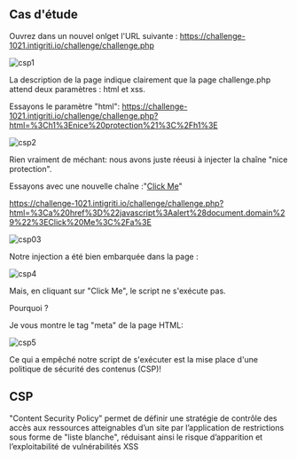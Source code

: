 ## Cas d'étude

Ouvrez dans un nouvel onlget l'URL suivante : https://challenge-1021.intigriti.io/challenge/challenge.php

![csp1](https://github.com/aabda2000/sti3a-security/assets/38082725/d42a1a31-ecd3-4c76-897b-f8d97db1df3f)

La description de la page indique clairement que la page challenge.php attend deux paramètres : html et xss.

Essayons  le paramètre "html": https://challenge-1021.intigriti.io/challenge/challenge.php?html=%3Ch1%3Enice%20protection%21%3C%2Fh1%3E

![csp2](https://github.com/aabda2000/sti3a-security/assets/38082725/5cde9f16-38e9-43e4-8460-38fd19faabd7)

Rien vraiment de méchant: nous avons juste réeusi à injecter la chaîne "nice protection".

Essayons avec une nouvelle chaîne :"<a href="javascript:alert(document.domain)">Click Me</a>"

https://challenge-1021.intigriti.io/challenge/challenge.php?html=%3Ca%20href%3D%22javascript%3Aalert%28document.domain%29%22%3EClick%20Me%3C%2Fa%3E

![csp03](https://github.com/aabda2000/sti3a-security/assets/38082725/8c16a228-48aa-4108-8db3-978f3c148535)


Notre injection a été bien embarquée dans la page :

![csp4](https://github.com/aabda2000/sti3a-security/assets/38082725/6f16a774-f8ea-4911-bfc6-7f3429a73074)

Mais, en cliquant sur "Click Me", le script ne s'exécute pas.

Pourquoi ?

Je vous montre le tag "meta" de la page HTML: 

![csp5](https://github.com/aabda2000/sti3a-security/assets/38082725/71b1bcb2-79ce-45af-83b6-c20a024e2424)

Ce qui a empêché notre script de s'exécuter est la mise place d'une politique de sécurité des contenus (CSP)!

## CSP

"Content Security Policy" permet de définir une stratégie de contrôle des accès aux ressources atteignables d’un site par l’application de restrictions sous forme de "liste blanche", réduisant ainsi le risque d’apparition et l’exploitabilité de vulnérabilités XSS



